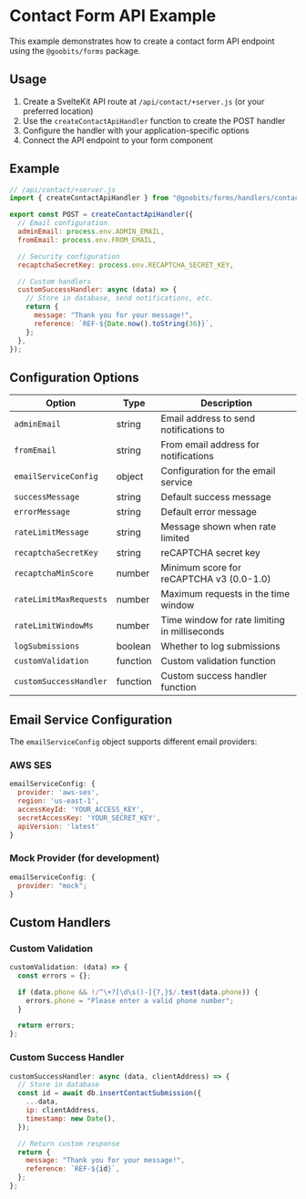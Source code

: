 # Contact Form API Example

This example demonstrates how to create a contact form API endpoint using the `@goobits/forms` package.

## Usage

1. Create a SvelteKit API route at `/api/contact/+server.js` (or your preferred location)
2. Use the `createContactApiHandler` function to create the POST handler
3. Configure the handler with your application-specific options
4. Connect the API endpoint to your form component

## Example

```javascript
// /api/contact/+server.js
import { createContactApiHandler } from "@goobits/forms/handlers/contactFormHandler";

export const POST = createContactApiHandler({
  // Email configuration
  adminEmail: process.env.ADMIN_EMAIL,
  fromEmail: process.env.FROM_EMAIL,

  // Security configuration
  recaptchaSecretKey: process.env.RECAPTCHA_SECRET_KEY,

  // Custom handlers
  customSuccessHandler: async (data) => {
    // Store in database, send notifications, etc.
    return {
      message: "Thank you for your message!",
      reference: `REF-${Date.now().toString(36)}`,
    };
  },
});
```

## Configuration Options

| Option                 | Type     | Description                                   |
| ---------------------- | -------- | --------------------------------------------- |
| `adminEmail`           | string   | Email address to send notifications to        |
| `fromEmail`            | string   | From email address for notifications          |
| `emailServiceConfig`   | object   | Configuration for the email service           |
| `successMessage`       | string   | Default success message                       |
| `errorMessage`         | string   | Default error message                         |
| `rateLimitMessage`     | string   | Message shown when rate limited               |
| `recaptchaSecretKey`   | string   | reCAPTCHA secret key                          |
| `recaptchaMinScore`    | number   | Minimum score for reCAPTCHA v3 (0.0-1.0)      |
| `rateLimitMaxRequests` | number   | Maximum requests in the time window           |
| `rateLimitWindowMs`    | number   | Time window for rate limiting in milliseconds |
| `logSubmissions`       | boolean  | Whether to log submissions                    |
| `customValidation`     | function | Custom validation function                    |
| `customSuccessHandler` | function | Custom success handler function               |

## Email Service Configuration

The `emailServiceConfig` object supports different email providers:

### AWS SES

```javascript
emailServiceConfig: {
  provider: 'aws-ses',
  region: 'us-east-1',
  accessKeyId: 'YOUR_ACCESS_KEY',
  secretAccessKey: 'YOUR_SECRET_KEY',
  apiVersion: 'latest'
}
```

### Mock Provider (for development)

```javascript
emailServiceConfig: {
  provider: "mock";
}
```

## Custom Handlers

### Custom Validation

```javascript
customValidation: (data) => {
  const errors = {};

  if (data.phone && !/^\+?[\d\s()-]{7,}$/.test(data.phone)) {
    errors.phone = "Please enter a valid phone number";
  }

  return errors;
};
```

### Custom Success Handler

```javascript
customSuccessHandler: async (data, clientAddress) => {
  // Store in database
  const id = await db.insertContactSubmission({
    ...data,
    ip: clientAddress,
    timestamp: new Date(),
  });

  // Return custom response
  return {
    message: "Thank you for your message!",
    reference: `REF-${id}`,
  };
};
```

